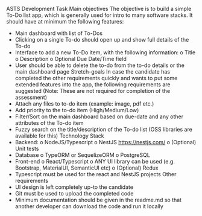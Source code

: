 ASTS Development Task
Main objectives
The objective is to build a simple To-Do list app, which is generally used for intro to many software stacks. It should have at minimum the following features:
-	Main dashboard with list of To-Dos
-	Clicking on a single To-do should open up and show full details of the To-do
-	Interface to add a new To-Do item, with the following information:
o	Title
o	Description
o	Optional Due Date/Time field
-	User should be able to delete the to-do from the to-do details or the main dashboard page
Stretch-goals
In case the candidate has completed the other requirements quickly and wants to put some extended features into the app, the following requirements are suggested (Note: These are not required for completion of the assessment)
-	Attach any files to to-do item (example: image, pdf etc.)
-	Add priority to the to-do item (High/Medium/Low)
-	Filter/Sort on the main dashboard based on due-date and any other attributes of the To-do item
-	Fuzzy search on the title/description of the To-do list (OSS libraries are available for this)
Technology Stack
-	Backend:
o	NodeJS/Typescript
o	NestJS https://nestjs.com/ 
o	(Optional) Unit tests
-	Database
o	TypeORM or SequelizeORM 
o	PostgreSQL 
-	Front-end
o	React/Typescript
o	ANY UI library can be used (e.g. Bootstrap, MaterialUI, SemanticUI etc)
o	(Optional) Redux
-	Typescript must be used for the react and NestJS projects
Other requirements
-	UI design is left completely up-to the candidate
-	Git must be used to upload the completed code
-	Minimum documentation should be given in the readme.md so that another developer can download the code and run it locally
